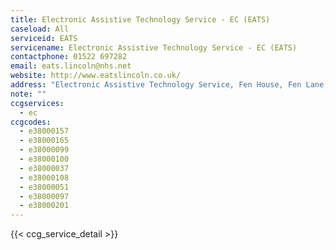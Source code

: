```yaml
---
title: Electronic Assistive Technology Service - EC (EATS)
caseload: All
serviceid: EATS
servicename: Electronic Assistive Technology Service - EC (EATS)
contactphone: 01522 697282
email: eats.lincoln@nhs.net
website: http://www.eatslincoln.co.uk/
address: "Electronic Assistive Technology Service, Fen House, Fen Lane, North Hykeham, Lincoln, LN6 8UZ"
note: ""
ccgservices:
  - ec
ccgcodes:
  - e38000157
  - e38000165
  - e38000099
  - e38000100
  - e38000037
  - e38000108
  - e38000051
  - e38000097
  - e38000201
---
```


{{< ccg_service_detail >}}
